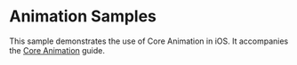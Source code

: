 Animation Samples
=================

This sample demonstrates the use of Core Animation in iOS. It accompanies the [Core Animation](/guides/ios/application_fundamentals/graphics_animation_ios/core_animation/) guide.